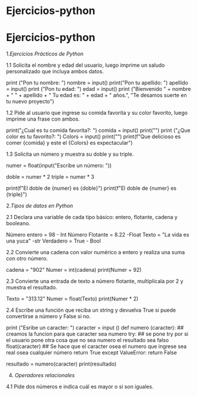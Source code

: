 # Ejercicios-python
# Ejercicios-python
1.*Ejercicios Prácticos de Python*

1.1 Solicita el nombre y edad del usuario, luego imprime un saludo personalizado que incluya ambos datos.

print ("Pon tu nombre: ")
nombre = input()
print("Pon tu apellido: ")
apellido = input()
print ("Pon tu edad: ")
edad = input()
print ("Bienvenido " + nombre + " " + apellido + " Tu edad es: " + edad + " años.", "Te desamos suerte en tu nuevo proyecto")

1.2 Pide al usuario que ingrese su comida favorita y su color favorito, luego imprime una frase con ambos.

print("¿Cual es tu comida favorita?:      ")
comida = input()
print("")
print ("¿Que color es tu favorito?:   ")
Colors = input()
print("")
print(f"Que delicioso es comer {comida} y este el {Colors} es expectacular")

1.3 Solicita un número y muestra su doble y su triple.

numer = float(input("Escribe un número:  "))

doble = numer * 2
triple = numer * 3

print(f"El doble de {numer} es {doble}")
print(f"El doble de {numer} es {triple}")

2.*Tipos de datos en Python*

2.1 Declara una variable de cada tipo básico: entero, flotante, cadena y booleano.


Número entero = 98 - Int
Número Flotante = 8.22 -Float
Texto = "La vida es una yuca" -str
Verdadero = True - Bool

2.2 Convierte una cadena con valor numérico a entero y realiza una suma con otro número.

cadena = "902"
Numer = int(cadena)
print(Numer + 92)

2.3 Convierte una entrada de texto a número flotante, multiplícala por 2 y muestra el resultado.

Texto = "313.12"
Numer = float(Texto)
print(Numer * 2)

2.4 Escribe una función que reciba un string y devuelva True si puede convertirse a número y False si no.

print ("Esribe un caracter:  ")
caracter = input ()
def numero (caracter): ## creamos la funcion para que caracter sea numero
    try: ## se pone try por si el usuario pone otra cosa que no sea numero el resultado sea falso
        float(caracter) ## Se hace que el caracter osea el numero que ingrese sea real osea cualquier número
        return True
    except ValueError:
        return False
    
resultado = numero(caracter)
print(resultado)

4. *Operadores relacionales*

4.1 Pide dos números e indica cuál es mayor o si son iguales.
